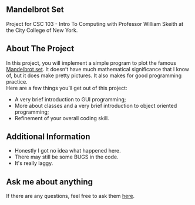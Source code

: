 ## Mandelbrot Set
Project for CSC 103 - Intro To Computing with Professor William Skeith at the City College of New York.
## About The Project
In this project, you will implement a simple program to plot the famous [Mandelbrot set](https://en.wikipedia.org/wiki/Mandelbrot_set). It doesn’t have much mathematical significance that I know of, but it does make pretty pictures. It also makes for good programming practice.
<br/>
Here are a few things you’ll get out of this project:
- A very brief introduction to GUI programming;
- More about classes and a very brief introduction to object oriented programming;
- Refinement of your overall coding skill.
## Additional Information
- Honestly I got no idea what happened here.
- There may still be some BUGS in the code.
- It's really laggy.
## Ask me about anything
If there are any questions, feel free to ask them [here](https://github.com/ChibiKev/Mandelbrot-Set/issues).